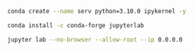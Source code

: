 ```sh
conda create --name serv python=3.10.0 ipykernel -y
```



```sh
conda install -c conda-forge jupyterlab
```


```sh
jupyter lab --no-browser --allow-root --ip 0.0.0.0
```

